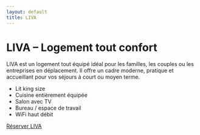 ```yaml
---
layout: default
title: LIVA
---
```


<h1>LIVA – Logement tout confort</h1>
<p>
LIVA est un logement tout équipé idéal pour les familles, les couples ou les entreprises en déplacement.
Il offre un cadre moderne, pratique et accueillant pour vos séjours à court ou moyen terme.
</p>

<ul>
  <li>Lit king size</li>
  <li>Cuisine entièrement équipée</li>
  <li>Salon avec TV</li>
  <li>Bureau / espace de travail</li>
  <li>WiFi haut débit</li>
</ul>

<a href="https://tonliendereservation.com/liva" class="btn btn-liva">Réserver LIVA</a>
